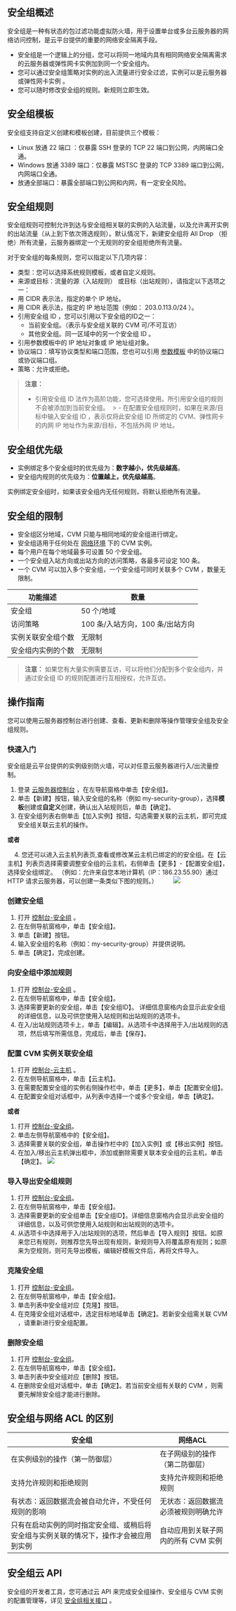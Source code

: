 
## 安全组概述
安全组是一种有状态的包过滤功能虚拟防火墙，用于设置单台或多台云服务器的网络访问控制，是云平台提供的重要的网络安全隔离手段。

- 安全组是一个逻辑上的分组，您可以将同一地域内具有相同网络安全隔离需求的云服务器或弹性网卡实例加到同一个安全组内。
- 您可以通过安全组策略对实例的出入流量进行安全过滤，实例可以是云服务器或弹性网卡实例 。
- 您可以随时修改安全组的规则。新规则立即生效。

## 安全组模板
安全组支持自定义创建和模板创建，目前提供三个模板：

- Linux 放通 22 端口 ：仅暴露 SSH 登录的 TCP 22 端口到公网，内网端口全通。 
- Windows 放通 3389 端口：仅暴露 MSTSC 登录的 TCP 3389 端口到公网，内网端口全通。
- 放通全部端口：暴露全部端口到公网和内网，有一定安全风险。

## 安全组规则
安全组规则可控制允许到达与安全组相关联的实例的入站流量，以及允许离开实例的出站流量（从上到下依次筛选规则）。默认情况下，新建安全组将 All Drop （拒绝）所有流量，云服务器绑定一个无规则的安全组拒绝所有流量。

对于安全组的每条规则，您可以指定以下几项内容：

 - 类型：您可以选择系统规则模板，或者自定义规则。
 - 来源或目标：流量的源（入站规则） 或目标（出站规则），请指定以下选项之一：
  - 用 CIDR 表示法，指定的单个 IP 地址。
  - 用 CIDR 表示法，指定的 IP 地址范围（例如： 203.0.113.0/24 ）。
  - 引用安全组 ID ，您可以引用以下安全组的ID之一：
  	- 当前安全组。（表示与安全组关联的 CVM 可/不可互访）
  	- 其他安全组。同一区域中的另一个安全组 ID 。
  - 引用参数模板中的 IP 地址对象或 IP 地址组对象。 
 - 协议端口：填写协议类型和端口范围，您也可以引用 [参数模板](http://tcecqpoc.fsphere.cn/document/product/215/9882) 中的协议端口或协议端口组。
 - 策略：允许或拒绝。
  > **注意：**
  >  - 引用安全组 ID 法作为高阶功能，您可选择使用。所引用安全组的规则不会被添加到当前安全组。
  >  - 在配置安全组规则时，如果在来源/目标中输入安全组 ID ，表示仅将此安全组 ID 所绑定的 CVM、弹性网卡的内网 IP 地址作为来源/目标，不包括外网 IP 地址。

## 安全组优先级
- 实例绑定多个安全组时的优先级为：**数字越小，优先级越高**。
- 安全组内规则的优先级为：**位置越上，优先级越高**。

实例绑定安全组时，如果该安全组内无任何规则，将默认拒绝所有流量。

## 安全组的限制

- 安全组区分地域，CVM 只能与相同地域的安全组进行绑定。
- 安全组适用于任何处在 [网络环境](/doc/product/213/5227) 下的 CVM 实例。
- 每个用户在每个地域最多可设置 50 个安全组。
- 一个安全组入站方向或出站方向的访问策略，各最多可设定 100 条。
- 一个 CVM 可以加入多个安全组，一个安全组可同时关联多个 CVM ，数量无限制。

| 功能描述 | 数量 | 
|---------|---------|
| 安全组 | 50 个/地域 |
| 访问策略 | 100 条/入站方向，100 条/出站方向 |
| 实例关联安全组个数 | 无限制 |
| 安全组内实例的个数 | 无限制 |

> **注意：**
> 如果您有大量实例需要互访，可以将他们分配到多个安全组内，并通过安全组 ID 的规则配置进行互相授权，允许互访。

## 操作指南
您可以使用云服务器控制台进行创建、查看、更新和删除等操作管理安全组及安全组规则。

### 快速入门
安全组是云平台提供的实例级别防火墙，可以对任意云服务器进行入/出流量控制。

 1. 登录 [云服务器控制台](http://console.tcecqpoc.fsphere.cn/cvm/index) ，在左导航窗格中单击【安全组】。
 2. 单击【新建】按钮，输入安全组的名称（例如 my-security-group），选择**模板**创建或**自定义**创建，确认出入站规则后，单击【确定】。
 3. 在安全组列表右侧单击【加入实例】按钮，勾选需要关联的云主机，即可完成安全组关联云主机的操作。 

**或者**

&nbsp;&nbsp;&nbsp;&nbsp;4\. 您还可以进入云主机列表页,查看或修改某云主机已绑定的的安全组。在【云主机】列表页选择需要调整安全组的云主机，右侧单击【更多】-【配置安全组】，选择安全组绑定。
（例如：允许来自您本地计算机（IP：186.23.55.90）通过 HTTP 请求云服务器，可以创建一条类似下图的规则。）
&nbsp;&nbsp;&nbsp;&nbsp;&nbsp;&nbsp;&nbsp;&nbsp;![](http://imgcache.tcecqpoc.fsphere.cn/image/mc.qcloudimg.com/static/img/5a7f41e7a6e4fb76f33565fb9a860bf7/image.png)

### 创建安全组

 1. 打开 [控制台-安全组](http://console.tcecqpoc.fsphere.cn/cvm/securitygroup) 。
 2. 在左侧导航窗格中，单击【安全组】。
 3. 单击【新建】按钮。
 4. 输入安全组的名称（例如：my-security-group）并提供说明。
 5. 单击【确定】，完成创建。

### 向安全组中添加规则

 1. 打开 [控制台-安全组](http://console.tcecqpoc.fsphere.cn/cvm/securitygroup) 。
 2. 在左侧导航窗格中，单击【安全组】。
 3. 选择需要更新的安全组，单击【安全组ID】。 详细信息窗格内会显示此安全组的详细信息，以及可供您使用入站规则和出站规则的选项卡。
 4. 在入/出站规则选项卡上，单击【编辑】。从选项卡中选择用于入/出站规则的选项，然后填写所需信息，完成后，单击【保存】。

### 配置 CVM 实例关联安全组

 1. 打开 [控制台-云主机](http://console.tcecqpoc.fsphere.cn/cvm/) 。
 2. 在左侧导航窗格中，单击【云主机】。
 3. 在需要配置安全组的实例右侧操作栏中，单击【更多】，单击【配置安全组】。
 4. 在配置安全组对话框中，从列表中选择一个或多个安全组，单击【确定】。

**或者**

 1. 打开 [控制台-安全组](http://console.tcecqpoc.fsphere.cn/cvm/securitygroup)。
 2. 单击左侧导航窗格中的【安全组】。
 3. 选择需要关联的安全组，单击操作栏中的【加入实例】或【移出实例】按钮。
 4. 在加入/移出云主机弹出框中，添加或删除需要关联本安全组的云主机，单击【确定】。
 ![](http://imgcache.tcecqpoc.fsphere.cn/image/mc.qcloudimg.com/static/img/064ce4c28658b8fdc2015bcb58deafdd/image.png)

### 导入导出安全组规则
 1. 打开 [控制台-安全组](http://console.tcecqpoc.fsphere.cn/cvm/securitygroup)。
 2. 在左侧导航窗格中，单击【安全组】。
 3. 选择需要更新的安全组单击【安全组ID】。详细信息窗格内会显示此安全组的详细信息，以及可供您使用入站规则和出站规则的选项卡。
 4. 从选项卡中选择用于入/出站规则的选项，然后单击【导入规则】按钮。如原来您已有规则，则推荐您先导出现有规则，新规则导入将覆盖原有规则；如原来为空规则，则可先导出模板，编辑好模板文件后，再将文件导入。

### 克隆安全组

 1. 打开 [控制台-安全组](http://console.tcecqpoc.fsphere.cn/cvm/securitygroup)。
 2. 在左侧导航窗格中，单击【安全组】。
 3. 单击列表中安全组对应【克隆】按钮。
 4. 在克隆安全组对话框中，选定目标地域单击【确定】。若新安全组需关联 CVM ，请重新进行安全组配置。

### 删除安全组

 1. 打开 [控制台-安全组](http://console.tcecqpoc.fsphere.cn/cvm/securitygroup)。
 2. 在左侧导航窗格中，单击【安全组】。
 3. 单击列表中安全组对应【删除】按钮。
 4. 在删除安全组对话框中，单击【确定】。若当前安全组有关联的 CVM ，则需要先解除安全组才能进行删除。

## 安全组与网络 ACL 的区别

| 安全组 | 网络ACL | 
|---------|---------|
| 在实例级别的操作（第一防御层） | 在子网级别的操作（第二防御层） |
| 支持允许规则和拒绝规则 | 支持允许规则和拒绝规则 |
| 有状态：返回数据流会被自动允许，不受任何规则的影响 | 无状态：返回数据流必须被规则明确允许 |
| 只有在启动实例的同时指定安全组、或稍后将安全组与实例关联的情况下，操作才会被应用到实例 | 自动应用到关联子网内的所有 CVM 实例 |

## 安全组云 API
安全组的开发者工具，您可通过云 API 来完成安全组操作、安全组与 CVM 实例的配置管理等，详见 [安全组相关接口](/doc/api/229/API%E6%A6%82%E8%A7%88#6.-安全组相关接口) 。
